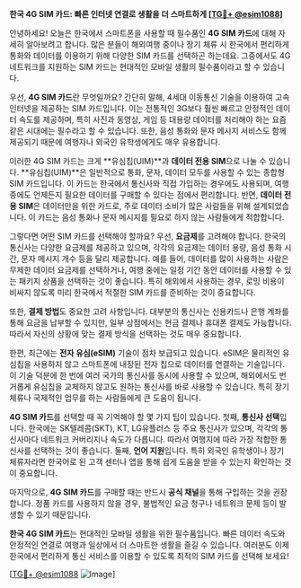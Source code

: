 **한국 4G SIM 카드: 빠른 인터넷 연결로 생활을 더 스마트하게 [[TG💪+ @esim1088](https://t.me/s/esim1088)]**

안녕하세요! 오늘은 한국에서 스마트폰을 사용할 때 필수품인 **4G SIM 카드**에 대해 자세히 알아보려고 합니다. 많은 분들이 해외여행 중이나 장기 체류 시 한국에서 편리하게 통화와 데이터를 이용하기 위해 다양한 SIM 카드를 선택하곤 하는데요. 그중에서도 4G 네트워크를 지원하는 SIM 카드는 현대적인 모바일 생활의 필수품이라고 할 수 있습니다.

우선, **4G SIM 카드**란 무엇일까요? 간단히 말해, 4세대 이동통신 기술을 이용하여 고속 인터넷을 제공하는 SIM 카드입니다. 이는 전통적인 3G보다 훨씬 빠르고 안정적인 데이터 속도를 제공하며, 특히 사진과 동영상, 게임 등 대용량 데이터를 처리해야 하는 요즘 같은 시대에는 필수라고 할 수 있습니다. 또한, 음성 통화와 문자 메시지 서비스도 함께 제공되기 때문에 여행자나 외국인 유학생에게도 매우 유용합니다.

이러한 4G SIM 카드는 크게 **유심칩(UIM)**과 **데이터 전용 SIM**으로 나눌 수 있습니다. **유심칩(UIM)**은 일반적으로 통화, 문자, 데이터 모두를 사용할 수 있는 종합형 SIM 카드입니다. 이 카드는 한국에서 통신사와 직접 가입하는 경우에도 사용되며, 여행 중에도 언제든지 필요한 데이터를 구매할 수 있다는 점에서 편리합니다. 반면, **데이터 전용 SIM**은 데이터만을 위한 카드로, 주로 데이터 소비가 많은 사람들을 위해 설계되었습니다. 이 카드는 음성 통화나 문자 메시지를 필요로 하지 않는 사람들에게 적합합니다.

그렇다면 어떤 SIM 카드를 선택해야 할까요? 우선, **요금제**를 고려해야 합니다. 한국의 통신사는 다양한 요금제를 제공하고 있으며, 각각의 요금제는 데이터 용량, 음성 통화 시간, 문자 메시지 개수 등을 달리 제공합니다. 예를 들어, 데이터를 많이 사용하는 사람은 무제한 데이터 요금제를 선택하거나, 여행 중에는 일정 기간 동안 데이터를 사용할 수 있는 패키지 상품을 선택하는 것이 좋습니다. 특히 해외에서 사용하는 경우, 로밍 비용이 비싸지 않도록 미리 한국에서 적절한 SIM 카드를 준비하는 것이 중요합니다.

또한, **결제 방법**도 중요한 고려 사항입니다. 대부분의 통신사는 신용카드나 은행 계좌를 통해 요금을 납부할 수 있지만, 일부 상점에서는 현금 결제나 휴대폰 결제도 가능합니다. 따라서 자신의 상황에 맞는 결제 방식을 선택하는 것도 매우 중요합니다.

한편, 최근에는 **전자 유심(eSIM)** 기술이 점차 보급되고 있습니다. eSIM은 물리적인 유심칩을 사용하지 않고 스마트폰에 내장된 전자 칩으로 데이터를 연결하는 기술입니다. 이 기술 덕분에 한 번에 여러 국가의 통신사를 동시에 사용할 수 있으며, 해외에서도 번거롭게 유심칩을 교체하지 않고도 원하는 통신사를 바로 사용할 수 있습니다. 특히 장기 체류나 국제적인 업무를 하는 사람들에게 큰 도움이 됩니다.

**4G SIM 카드**를 선택할 때 꼭 기억해야 할 몇 가지 팁이 있습니다. 첫째, **통신사 선택**입니다. 한국에는 SK텔레콤(SKT), KT, LG유플러스 등 주요 통신사가 있으며, 각각의 통신사마다 네트워크 커버리지나 속도가 다릅니다. 따라서 여행지에 따라 가장 적합한 통신사를 선택하는 것이 좋습니다. 둘째, **언어 지원**입니다. 특히 외국인 유학생이나 장기 체류자라면 한국어로 된 고객 센터나 앱을 통해 쉽게 도움을 받을 수 있는지 확인하는 것이 중요합니다.

마지막으로, **4G SIM 카드**를 구매할 때는 반드시 **공식 채널**을 통해 구입하는 것을 권장합니다. 정품 카드를 사용하지 않을 경우, 불법적인 요금 청구나 네트워크 문제 등이 발생할 수 있기 때문입니다.

**한국 4G SIM 카드**는 현대적인 모바일 생활을 위한 필수품입니다. 빠른 데이터 속도와 안정적인 연결로 여행과 일상에서 더 스마트한 생활을 즐길 수 있습니다. 여러분도 이제 한국에서 편리하게 통신 서비스를 이용할 수 있도록 최적의 SIM 카드를 선택해 보세요!

[[TG💪+ @esim1088](https://t.me/s/esim1088) ![Image](https://i.postimg.cc/Y0z9fWf4/image.png)]